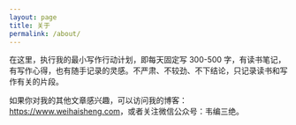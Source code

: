```yaml
---
layout: page
title: 关于
permalink: /about/
---
```


在这里，执行我的最小写作行动计划，即每天固定写 300-500 字，有读书笔记，有写作心得，也有随手记录的灵感。不严肃、不较劲、不下结论，只记录读书和写作有关的片段。

如果你对我的其他文章感兴趣，可以访问我的博客：<https://www.weihaisheng.com>，或者关注微信公众号：韦编三绝。


